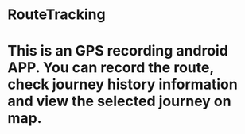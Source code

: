 # RouteTracking
# This is an GPS recording android APP. You can record the route, check journey history information and view the selected journey on map.  

